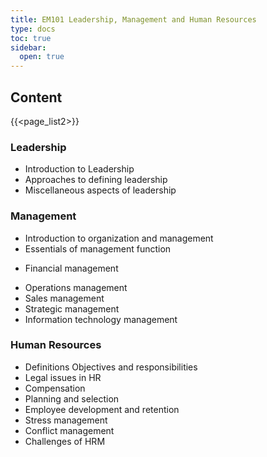 ```yaml
---
title: EM101 Leadership, Management and Human Resources
type: docs
toc: true
sidebar:
  open: true
---
```

## Content
{{<page_list2>}}
### Leadership

* Introduction to Leadership
* Approaches to defining leadership
* Miscellaneous aspects of leadership

### Management

* Introduction to organization and management
* Essentials of management function
+ Financial management
* Operations management
* Sales management
* Strategic management
* Information technology management

### Human Resources

* Definitions Objectives and responsibilities
* Legal issues in HR
* Compensation
* Planning and selection
* Employee development and retention
* Stress management
* Conflict management
* Challenges of HRM



